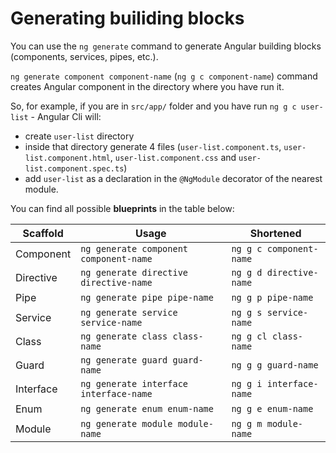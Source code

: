 # Generating builiding blocks

You can use the `ng generate` command to generate Angular building blocks (components, services, pipes, etc.).

`ng generate component component-name` (`ng g c component-name`) command creates Angular component in the directory where you have run it.

So, for example, if you are in `src/app/` folder and you have run `ng g c user-list` - Angular Cli will: 
 - create `user-list` directory
 - inside that directory generate 4 files (`user-list.component.ts`, `user-list.component.html`, `user-list.component.css` and `user-list.component.spec.ts`)
 - add `user-list` as a declaration in the `@NgModule` decorator of the nearest module.

You can find all possible **blueprints** in the table below:

Scaffold  | Usage                                   | Shortened
---       | ---                                     | ---   
Component | `ng generate component component-name`  | `ng g c component-name`
Directive | `ng generate directive directive-name`  | `ng g d directive-name`
Pipe      | `ng generate pipe pipe-name`            | `ng g p pipe-name`
Service   | `ng generate service service-name`      | `ng g s service-name`
Class     | `ng generate class class-name`          | `ng g cl class-name`
Guard     | `ng generate guard guard-name`          | `ng g g guard-name`
Interface | `ng generate interface interface-name`  | `ng g i interface-name`
Enum      | `ng generate enum enum-name`            | `ng g e enum-name`
Module    | `ng generate module module-name`        | `ng g m module-name`

